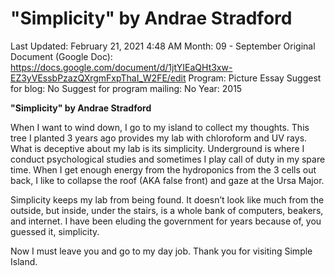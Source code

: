 # "Simplicity" by Andrae Stradford

Last Updated: February 21, 2021 4:48 AM
Month: 09 - September
Original Document (Google Doc): https://docs.google.com/document/d/1jtYIEaQHt3xw-EZ3yVEssbPzazQXrgmFxpThaI_W2FE/edit
Program: Picture Essay
Suggest for blog: No
Suggest for program mailing: No
Year: 2015

**"Simplicity" by Andrae Stradford**

When I want to wind down, I go to my island to collect my thoughts. This tree I planted 3 years ago provides my lab with chloroform and UV rays. What is deceptive about my lab is its simplicity. Underground is where I conduct psychological studies and sometimes I play call of duty in my spare time. When I get enough energy from the hydroponics from the 3 cells out back, I like to collapse the roof (AKA false front) and gaze at the Ursa Major.

Simplicity keeps my lab from being found. It doesn’t look like much from the outside, but inside, under the stairs, is a whole bank of computers, beakers, and internet. I have been eluding the government for years because of, you guessed it, simplicity.

Now I must leave you and go to my day job. Thank you for visiting Simple Island.